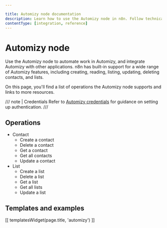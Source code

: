 ```yaml
---

title: Automizy node documentation
description: Learn how to use the Automizy node in n8n. Follow technical documentation to integrate Automizy node into your workflows.
contentType: [integration, reference]
---
```


# Automizy node

Use the Automizy node to automate work in Automizy, and integrate Automizy with other applications. n8n has built-in support for a wide range of Automizy features, including creating, reading, listing, updating, deleting contacts, and lists.

On this page, you'll find a list of operations the Automizy node supports and links to more resources.

/// note | Credentials
Refer to [Automizy credentials](/integrations/builtin/credentials/automizy.md) for guidance on setting up authentication. 
///

## Operations

* Contact
    * Create a contact
    * Delete a contact
    * Get a contact
    * Get all contacts
    * Update a contact
* List
    * Create a list
    * Delete a list
    * Get a list
    * Get all lists
    * Update a list

## Templates and examples

<!-- see https://www.notion.so/n8n/Pull-in-templates-for-the-integrations-pages-37c716837b804d30a33b47475f6e3780 -->
[[ templatesWidget(page.title, 'automizy') ]]
